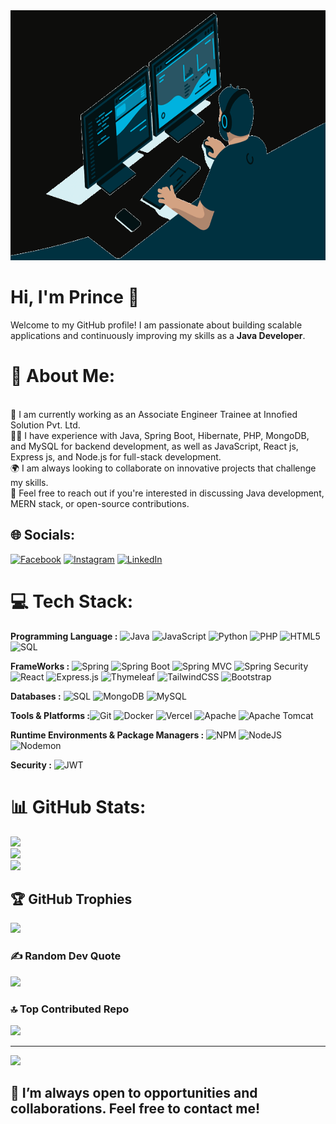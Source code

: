 <img src="https://github.com/kumarprince06/kumarprince06/raw/main/200w.gif" width="1200" height="400">

# Hi, I'm Prince 👋

Welcome to my GitHub profile! I am passionate about building scalable applications and continuously improving my skills as a **Java Developer**.
# 💫 About Me:
<br>    🚀 I am currently working as an Associate Engineer Trainee at Innofied Solution Pvt. Ltd.<br>    👨‍💻 I have experience with Java, Spring Boot, Hibernate, PHP, MongoDB, and MySQL for backend development, as well as JavaScript, React js, Express js, and Node.js for full-stack development.<br>    🌍 I am always looking to collaborate on innovative projects that challenge my skills.<br>    🤝 Feel free to reach out if you're interested in discussing Java development, MERN stack, or open-source contributions.<br>


## 🌐 Socials:
[![Facebook](https://img.shields.io/badge/Facebook-%231877F2.svg?logo=Facebook&logoColor=white)](https://facebook.com/kumar.prince.06) [![Instagram](https://img.shields.io/badge/Instagram-%23E4405F.svg?logo=Instagram&logoColor=white)](https://instagram.com/kumar_prince06) [![LinkedIn](https://img.shields.io/badge/LinkedIn-%230077B5.svg?logo=linkedin&logoColor=white)](https://linkedin.com/in/kumarprince06) 

# 💻 Tech Stack:
**Programming Language :** ![Java](https://img.shields.io/badge/java-%23ED8B00.svg?style=flat&logo=openjdk&logoColor=white)  ![JavaScript](https://img.shields.io/badge/javascript-%23323330.svg?style=flat&logo=javascript&logoColor=%23F7DF1E)  ![Python](https://img.shields.io/badge/python-3670A0?style=flat&logo=python&logoColor=ffdd54)  ![PHP](https://img.shields.io/badge/php-%23777BB4.svg?style=flat&logo=php&logoColor=white)  ![HTML5](https://img.shields.io/badge/html5-%23E34F26.svg?style=flat&logo=html5&logoColor=white)  ![SQL](https://img.shields.io/badge/SQL-%23007ACC.svg?style=flat&logo=sql&logoColor=white)

**FrameWorks :** ![Spring](https://img.shields.io/badge/spring-%236DB33F.svg?style=flat&logo=spring&logoColor=white)  ![Spring Boot](https://img.shields.io/badge/spring%20boot-%236DB33F.svg?style=flat&logo=springboot&logoColor=white)  ![Spring MVC](https://img.shields.io/badge/spring%20mvc-%236DB33F.svg?style=flat&logo=spring&logoColor=white)  ![Spring Security](https://img.shields.io/badge/spring%20security-%236DB33F.svg?style=flat&logo=springsecurity&logoColor=white)  ![React](https://img.shields.io/badge/react-%2320232a.svg?style=flat&logo=react&logoColor=%2361DAFB)  ![Express.js](https://img.shields.io/badge/express.js-%23404d59.svg?style=flat&logo=express&logoColor=%2361DAFB)  ![Thymeleaf](https://img.shields.io/badge/Thymeleaf-%23005C0F.svg?style=flat&logo=Thymeleaf&logoColor=white)  ![TailwindCSS](https://img.shields.io/badge/tailwindcss-%2338B2AC.svg?style=flat&logo=tailwind-css&logoColor=white)  ![Bootstrap](https://img.shields.io/badge/bootstrap-%23563D7C.svg?style=flat&logo=bootstrap&logoColor=white)  

**Databases :** ![SQL](https://img.shields.io/badge/SQL-%23007ACC.svg?style=flat&logo=sql&logoColor=white)  ![MongoDB](https://img.shields.io/badge/MongoDB-%234ea94b.svg?style=flat&logo=mongodb&logoColor=white)  ![MySQL](https://img.shields.io/badge/mysql-4479A1.svg?style=flat&logo=mysql&logoColor=white)

**Tools & Platforms :**![Git](https://img.shields.io/badge/git-%23F05033.svg?style=flat&logo=git&logoColor=white)  ![Docker](https://img.shields.io/badge/docker-%230db7ed.svg?style=flat&logo=docker&logoColor=white) ![Vercel](https://img.shields.io/badge/vercel-%23000000.svg?style=flat&logo=vercel&logoColor=white)  ![Apache](https://img.shields.io/badge/apache-%23D42029.svg?style=flat&logo=apache&logoColor=white) ![Apache Tomcat](https://img.shields.io/badge/Tomcat-%23F8DC75.svg?style=flat&logo=apache-tomcat&logoColor=black)

**Runtime Environments & Package Managers :** ![NPM](https://img.shields.io/badge/NPM-%23CB3837.svg?style=flat&logo=npm&logoColor=white)  ![NodeJS](https://img.shields.io/badge/node.js-6DA55F?style=flat&logo=node.js&logoColor=white)  ![Nodemon](https://img.shields.io/badge/NODEMON-%23323330.svg?style=flat&logo=nodemon&logoColor=%BBDEAD)

**Security :** ![JWT](https://img.shields.io/badge/JWT-black?style=flat&logo=JSON%20web%20tokens) 

# 📊 GitHub Stats:
![](https://github-readme-stats.vercel.app/api?username=kumarprince06&theme=dark&hide_border=false&include_all_commits=false&count_private=false)<br/>
![](https://github-readme-streak-stats.herokuapp.com/?user=kumarprince06&theme=dark&hide_border=false)<br/>
![](https://github-readme-stats.vercel.app/api/top-langs/?username=kumarprince06&theme=dark&hide_border=false&include_all_commits=false&count_private=false&layout=compact)

## 🏆 GitHub Trophies
![](https://github-profile-trophy.vercel.app/?username=kumarprince06&theme=radical&no-frame=false&no-bg=true&margin-w=4)

### ✍️ Random Dev Quote
![](https://quotes-github-readme.vercel.app/api?type=horizontal&theme=radical)

### 🔝 Top Contributed Repo
![](https://github-contributor-stats.vercel.app/api?username=kumarprince06&limit=5&theme=dark&combine_all_yearly_contributions=true)

---
[![](https://visitcount.itsvg.in/api?id=kumarprince06&icon=7&color=5)](https://visitcount.itsvg.in)

<!-- Proudly created with GPRM ( https://gprm.itsvg.in ) -->

## 🎯 I’m always open to opportunities and collaborations. Feel free to contact me!

